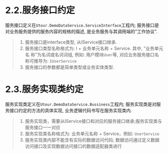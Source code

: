 # 2.2.服务接口约定
服务接口定义在```Utour.DemoDataService.ServiceInterface```工程内; 服务接口是对业务服务提供的服务内容的规格的描述, 是业务服务与其调用端的”工作协议”.
>1. 服务接口是interface类型, 从IService接口继承.
>2. 服务接口类型名称格式为: I + 业务单元名称 + Service. 其中, ”业务单元名  称”为名词或名词词组, 例如: 用户模块```User```等, 对应业务服务接口名称可推导为: ```IUserService```
>3. 服务接口的参数都是简单类型或业务实体类型.

# 2.3.服务实现类约定
服务实现类定义在```Utour.DemoDataService.Bussiness```工程内; 服务实现类是对服务接口约定的方法的具体实现, 业务逻辑代码书写在服务实现类内.
>1. 服务实现类，需要从IService接口和对应的服务接口继承;服务实现类与服务接口一一对应
>2. 服务实现类名称格式为: 业务单元名称 + Service，例如: ```UserService```
>3. 服务实现类内部不能含有实际的数据访问代码; 数据访问通过定义数据访问接口及实现数据访问接口的数据适配器类进行 


